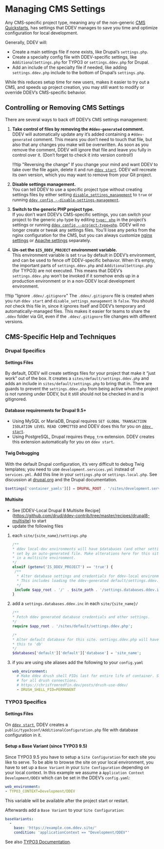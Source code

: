 # Managing CMS Settings

Any CMS-specific project type, meaning any of the non-generic [CMS Quickstarts](../../users/quickstart.md), has settings that DDEV manages to save you time and optimize configuration for local development.

Generally, DDEV will:

* Create a main settings file if none exists, like Drupal’s `settings.php`.
* Create a specialty config file with DDEV-specific settings, like `AdditionalSettings.php` for TYPO3 or `settings.ddev.php` for Drupal.
* Add an include of the specialty file if needed, like adding `settings.ddev.php` include to the bottom of Drupal’s `settings.php`.

While this reduces setup time for new users, makes it easier to try out a CMS, and speeds up project creation, you may still want to modify or override DDEV’s CMS-specific behavior.

## Controlling or Removing CMS Settings

There are several ways to back off DDEV’s CMS settings management:

1. **Take control of files by removing the `#ddev-generated` comment.**  
DDEV will automatically update any it’s added containing a `#ddev-generated` comment. This means you don’t need to touch that file, but also that any changes you make will be overwritten. As soon as you remove the comment, DDEV will ignore that file and leave you fully in control over it. (Don’t forget to check it into version control!)

    !!!tip "Reversing the change"
        If you change your mind and want DDEV to take over the file again, delete it and run [`ddev start`](../usage/commands.md#start). DDEV will recreate its own version, which you may want to remove from your Git project.

2. **Disable settings management.**  
You can tell DDEV to use a specific project type without creating settings files by either setting [`disable_settings_management`](../configuration/config.md#disable_settings_management) to `true` or running [`ddev config --disable-settings-management`](../configuration/config.md#type).

3. **Switch to the generic PHP project type.**  
If you don’t want DDEV’s CMS-specific settings, you can switch your project to the generic `php` type by editing [`type: php`](../configuration/config.md#type) in the project’s settings or running [`ddev config --project-type=php`](../usage/commands.md#config). DDEV will no longer create or tweak any settings files. You’ll lose any perks from the nginx configuration for the CMS, but you can always customize [nginx settings](../extend/customization-extendibility.md#custom-nginx-configuration) or [Apache settings](../extend/customization-extendibility.md#custom-apache-configuration) separately.

4. **Un-set the `$IS_DDEV_PROJECT` environment variable.**  
This environment variable is set `true` by default in DDEV’s environment, and can be used to fence off DDEV-specific behavior. When it’s empty, the important parts of `settings.ddev.php` and `AdditionalSettings.php` (for TYPO3) are not executed. This means that DDEV’s `settings.ddev.php` won’t be invoked if it somehow ends up in a production environment or in a non-DDEV local development environment.

!!!tip "Ignore `.ddev/.gitignore`"
    The `.ddev/.gitignore` file is created when you run `ddev start` and `disable_settings_management` is `false`. You should _not_ check this file in, since it ignores itself and DDEV’s temporary and automatically-managed files. This makes it easier for teams to share the `.ddev` folder via Git, even if the `.ddev/.gitignore` file changes with different versions.

## CMS-Specific Help and Techniques

### Drupal Specifics

#### Settings Files

By default, DDEV will create settings files for your project that make it “just work” out of the box. It creates a `sites/default/settings.ddev.php` and adds an include in `sites/default/settings.php` to bring that in. There are guards to prevent the `settings.ddev.php` from being active when the project is not running under DDEV, but it still should not be checked in and is gitignored.

#### Database requirements for Drupal 9.5+

* Using MySQL or MariaDB, Drupal requires `SET GLOBAL TRANSACTION ISOLATION LEVEL READ COMMITTED` and DDEV does this for you on [`ddev start`](../usage/commands.md#start).
* Using PostgreSQL, Drupal requires the`pg_trm` extension. DDEV creates this extension automatically for you on `ddev start`.

#### Twig Debugging

With the default Drupal configuration, it’s very difficult to debug Twig templates; you need to use `development.services.yml` instead of `services.yml`. Add this line in your `settings.php` or `settings.local.php`. See discussion at [drupal.org](https://www.drupal.org/forum/support/module-development-and-code-questions/2019-09-02/ddev-twig-debugging) and the Drupal documentation.

```php
$settings['container_yamls'][] = DRUPAL_ROOT . '/sites/development.services.yml';
```

#### Multisite

* See [DDEV-Local Drupal 8 Multisite Recipe] (<https://github.com/drud/ddev-contrib/tree/master/recipes/drupal8-multisite>) to start
* update the following files

1. each `site/{site_name}/settings.php`

     ```php
     /**
     * ddev local-dev environments will have $databases (and other settings)
     * set by an auto-generated file. Make alterations here for this site
     * in a multisite environment.
     */
    elseif (getenv('IS_DDEV_PROJECT') == 'true') {
      /**
       * Alter database settings and credentials for ddev-local environment.
       * This includes loading the ddev-generated default/settings.ddev.php.
       */
      include $app_root . '/' . $site_path . '/settings.databases.ddev.inc';
    }
     ```

2. add a `settings.databases.ddev.inc` in each `site/{site_name}/`

     ```php
     /**
     * Fetch ddev generated database credentials and other settings.
     */
    require $app_root . '/sites/default/settings.ddev.php';
    
    /*
     * Alter default database for this site. settings.ddev.php will have "reset"
     * this to 'db'
     */
    $databases['default']['default']['database'] = 'site_name';
    ```

3. if you are using site aliases add the following to your `config.yaml`

    ```yaml
    web_environment:
      # Make ddev drush shell PIDs last for entire life of container. So that 'ddev drush site:set @alias' will persist
      # for all drush connections.
      # https://chrisfromredfin.dev/posts/drush-use-ddev/
      - DRUSH_SHELL_PID=PERMANENT
    ```

### TYPO3 Specifics

#### Settings Files

On [`ddev start`](../usage/commands.md#start), DDEV creates a `public/typo3conf/AdditionalConfiguration.php` file with database configuration in it.

#### Setup a Base Variant (since TYPO3 9.5)

Since TYPO3 9.5 you have to setup a `Site Configuration` for each site you like to serve. To be able to browse the site on your local environment, you have to set up a `Base Variant` in your `Site Configuration` depending on your local context. In this example we assume a `Application Context` `Development/DDEV` which can be set in the DDEV’s `config.yaml`:

```yaml
web_environment:
- TYPO3_CONTEXT=Development/DDEV
```

This variable will be available after the project start or restart.

Afterwards add a `Base Variant` to your `Site Configuration`:

```yaml
baseVariants:
  -
    base: 'https://example.com.ddev.site/'
    condition: 'applicationContext == "Development/DDEV"'
```

See also [TYPO3 Documentation](https://docs.typo3.org/m/typo3/reference-coreapi/master/en-us/ApiOverview/SiteHandling/BaseVariants.html).
